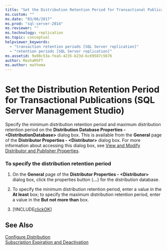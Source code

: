 ```yaml
---
title: "Set the Distribution Retention Period for Transactional Publications (SQL Server Management Studio) | Microsoft Docs"
ms.custom: ""
ms.date: "03/06/2017"
ms.prod: "sql-server-2014"
ms.reviewer: ""
ms.technology: replication
ms.topic: conceptual
helpviewer_keywords: 
  - "transaction retention periods [SQL Server replication]"
  - "retention periods [SQL Server replication]"
ms.assetid: 9a98c53a-fea5-4235-b23d-6c69587c5676
author: MashaMSFT
ms.author: mathoma
---
```

# Set the Distribution Retention Period for Transactional Publications (SQL Server Management Studio)
  Specify the minimum distribution retention period and maximum distribution retention period on the **Distribution Database Properties - \<DistributionDatabase>** dialog box. This is available from the **General** page of the **Distributor Properties - \<Distributor>** dialog box. For more information about accessing this dialog box, see [View and Modify Distributor and Publisher Properties](view-and-modify-distributor-and-publisher-properties.md).  
  
### To specify the distribution retention period  
  
1.  On the **General** page of the **Distributor Properties - \<Distributor>** dialog box, click the properties button (**...**) for the distribution database.  
  
2.  To specify the minimum distribution retention period, enter a value in the **At least** box; to specify the maximum distribution retention period, enter a value in the **But not more than** box.  
  
3.  [!INCLUDE[clickOK](../../includes/clickok-md.md)]  
  
## See Also  
 [Configure Distribution](configure-distribution.md)   
 [Subscription Expiration and Deactivation](subscription-expiration-and-deactivation.md)  
  
  
